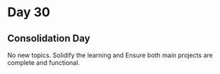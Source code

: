 # Day 30

## Consolidation Day

No new topics. Solidify the learning and Ensure both main projects are complete and functional.
